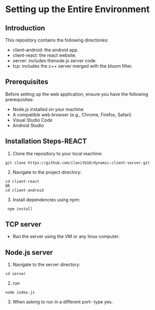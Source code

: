 # Setting up the Entire Environment

## Introduction
This repository contains the following directories:
- client-android: the android app.
- client-react: the react website.
- server: includes thenode.js server code.
- tcp: includes the c++ server merged with the bloom filter.

## Prerequisites

Before setting up the web application, ensure you have the following prerequisites:
- Node.js installed on your machine
- A compatible web browser (e.g., Chrome, Firefox, Safari)
- Visual Studio Code
- Android Studio

## Installation Steps-REACT
1.	Clone the repository to your local machine:
```
git clone https://github.com/ilanitb16/dynamic-client-server.git
```
2.	Navigate to the project directory:
``` 
cd client-react
OR
cd client-android
```
3.	Install dependencies using npm:
```
 npm install 
```

## TCP server
- Run the server using the VM or any linux computer. 

## Node.js server
1. Navigate to the server directory:
```
cd server
```
2. run
 ```
 node index.js
 ```
3. When asking to run in a different port- type yes. 
